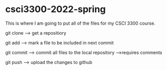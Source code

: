 # csci3300-2022-spring

This is where I am going to put all of the files for my CSCI 3300 course.


git clone --> get a repositiory

git add --> mark a file to be included in next commit

git commit --> commit all files to the local repository
    -->requires comments

git push --> upload the changes to github